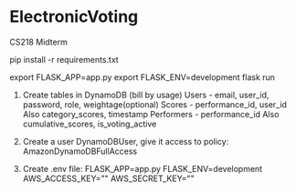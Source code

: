 # ElectronicVoting
CS218 Midterm

pip install -r requirements.txt

export FLASK_APP=app.py
export FLASK_ENV=development
flask run
1. Create tables in DynamoDB (bill by usage)
    Users - email, user_id, password, role, weightage(optional)
    Scores - performance_id, user_id
        Also category_scores, timestamp
    Performers - performance_id
        Also cumulative_scores, is_voting_active

2. Create a user DynamoDBUser, give it access to policy: AmazonDynamoDBFullAccess

3. Create .env file:
FLASK_APP=app.py
FLASK_ENV=development
AWS_ACCESS_KEY="<your-aws-key>"
AWS_SECRET_KEY="<your-aws-secret>"
